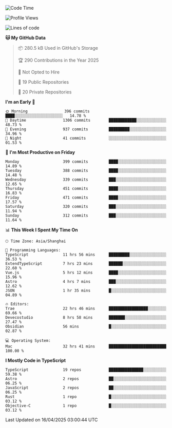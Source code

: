 <!--START_SECTION:waka-->
![Code Time](http://img.shields.io/badge/Code%20Time-3%2C339%20hrs%2021%20mins-blue)

![Profile Views](http://img.shields.io/badge/Profile%20Views-0-blue)

![Lines of code](https://img.shields.io/badge/From%20Hello%20World%20I%27ve%20Written-2.9%20million%20lines%20of%20code-blue)

**🐱 My GitHub Data** 

> 📦 280.5 kB Used in GitHub's Storage 
 > 
> 🏆 290 Contributions in the Year 2025
 > 
> 🚫 Not Opted to Hire
 > 
> 📜 19 Public Repositories 
 > 
> 🔑 20 Private Repositories 
 > 
**I'm an Early 🐤** 

```text
🌞 Morning                396 commits         ████░░░░░░░░░░░░░░░░░░░░░   14.78 % 
🌆 Daytime                1306 commits        ████████████░░░░░░░░░░░░░   48.73 % 
🌃 Evening                937 commits         █████████░░░░░░░░░░░░░░░░   34.96 % 
🌙 Night                  41 commits          ░░░░░░░░░░░░░░░░░░░░░░░░░   01.53 % 
```
📅 **I'm Most Productive on Friday** 

```text
Monday                   399 commits         ████░░░░░░░░░░░░░░░░░░░░░   14.89 % 
Tuesday                  388 commits         ████░░░░░░░░░░░░░░░░░░░░░   14.48 % 
Wednesday                339 commits         ███░░░░░░░░░░░░░░░░░░░░░░   12.65 % 
Thursday                 451 commits         ████░░░░░░░░░░░░░░░░░░░░░   16.83 % 
Friday                   471 commits         ████░░░░░░░░░░░░░░░░░░░░░   17.57 % 
Saturday                 320 commits         ███░░░░░░░░░░░░░░░░░░░░░░   11.94 % 
Sunday                   312 commits         ███░░░░░░░░░░░░░░░░░░░░░░   11.64 % 
```


📊 **This Week I Spent My Time On** 

```text
🕑︎ Time Zone: Asia/Shanghai

💬 Programming Languages: 
TypeScript               11 hrs 56 mins      █████████░░░░░░░░░░░░░░░░   36.53 % 
ExtendTypeScript         7 hrs 23 mins       ██████░░░░░░░░░░░░░░░░░░░   22.60 % 
Vue.js                   5 hrs 12 mins       ████░░░░░░░░░░░░░░░░░░░░░   15.96 % 
Astro                    4 hrs 7 mins        ███░░░░░░░░░░░░░░░░░░░░░░   12.62 % 
JSON                     1 hr 35 mins        █░░░░░░░░░░░░░░░░░░░░░░░░   04.89 % 

🔥 Editors: 
Trae                     22 hrs 46 mins      █████████████████░░░░░░░░   69.66 % 
Devecostudio             8 hrs 58 mins       ███████░░░░░░░░░░░░░░░░░░   27.47 % 
Obsidian                 56 mins             █░░░░░░░░░░░░░░░░░░░░░░░░   02.87 % 

💻 Operating System: 
Mac                      32 hrs 41 mins      █████████████████████████   100.00 % 
```

**I Mostly Code in TypeScript** 

```text
TypeScript               19 repos            ███████████████░░░░░░░░░░   59.38 % 
Astro                    2 repos             ██░░░░░░░░░░░░░░░░░░░░░░░   06.25 % 
JavaScript               2 repos             ██░░░░░░░░░░░░░░░░░░░░░░░   06.25 % 
Rust                     1 repo              █░░░░░░░░░░░░░░░░░░░░░░░░   03.12 % 
Objective-C              1 repo              █░░░░░░░░░░░░░░░░░░░░░░░░   03.12 % 
```




 Last Updated on 16/04/2025 03:00:44 UTC
<!--END_SECTION:waka-->